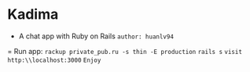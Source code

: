# Kadima
* A chat app with Ruby on Rails
`author: huanlv94`

= Run app:
  `rackup private_pub.ru -s thin -E production`
  `rails s`
  `visit http:\\localhost:3000`
  `Enjoy`
